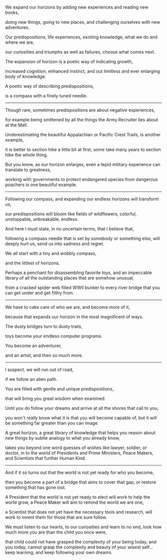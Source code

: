 We expand our horizons by adding new experiences and reading new books,

doing new things, going to new places, and challenging ourselves with new adventures.

Our predispositions, life experiences, existing knowledge, what we do and where we are,

our curiosities and triumphs as well as failures, choose what comes next.

The expansion of horizon is a poetic way of indicating growth,

increased cognition, enhanced instinct, and out limitless and ever enlarging body of knowledge.

A poetic way of describing predispositions,

is a compass with a finely tuned needle.

---

Though rare, sometimes predispositions are about negative experiences,

for example being smittened by all the things the Army Recruiter lies about at the Mall.

Underestimating the beautiful Appalachian or Pacific Crest Trails, is another example,

it is better to section hike a little bit at first, some take many years to section hike the whole thing.

But you know, as our horizon enlarges, even a tepid military experience can translate to greatness,

working with governments to protect endangered species from dangerous poachers is one beautiful example.

---

Following our compass, and expanding our endless horizons will transform us,

our predispositions will bloom like fields of wildflowers, colorful, unstoppable, unbreakable, endless.

And here I must state, in no uncertain terms, that I believe that,

following a compass needle that is set by somebody or something else, will deeply hurt us, send us into sadness and regret.

We all start with a tiny and wobbly compass,

and the littlest of horizons.

Perhaps a penchant for disassembling favorite toys, and an impeccable library of all the outstanding places that are somehow unusual,

from a cracked spider web filled WWII bunker to every river bridge that you can get under and get filthy from.

---

We have to cake care of who we are, and become more of it,

because that expands our horizon in the most magnificent of ways.

The dusty bridges turn to dusty trails,

toys become your endless computer programs.

You become an adventurer,

and an artist, and then so much more.

---

I suspect, we will run out of road,

if we follow an alien path.

You are filled with gentle and unique predispositions,

that will bring you great wisdom when examined.

Until you do follow your dreams and arrive at all the shores that call to you,

you won't really know what it is that you will become capable of, but it will be something far greater than you can image.

A great horizon, a great library of knowledge that helps you reason about new things by subtle analogy to what you already know,

takes you beyond one word guesses of wishes like lawyer, soldier, or doctor, in to the world of Presidents and Prime Ministers, Peace Makers, and Scientists that further Human Kind.

---

And if it so turns out that the world is not yet ready for who you become,

then you become a part of a bridge that aims to cover that gap, or restore something that has gone lost.

A President that the world is not yet ready to elect will work to help the world grow, a Peace Maker will aim to remind the world we are one,

a Scientist that does not yet have the necessary tools and research, will work to invent them for those that are sure follow.

We must listen to our hearts, to our curiosities and learn to no end, look how much more you are than the child you once were,

that child could not have grasped the complexity of your being today, and you today, cannot grasp the complexity and beauty of your wisest self... keep learning, and keep following your own dreams.
